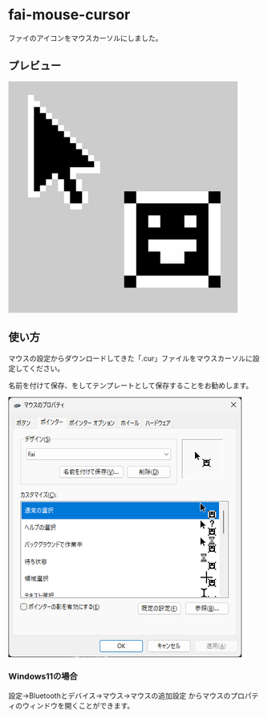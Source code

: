 # fai-mouse-cursor
ファイのアイコンをマウスカーソルにしました。

## プレビュー
![プレビュー画像](preview.png)

## 使い方
マウスの設定からダウンロードしてきた「.cur」ファイルをマウスカーソルに設定してください。
  
名前を付けて保存、をしてテンプレートとして保存することをお勧めします。
  
![マウス設定例](setting.png)

### Windows11の場合
設定→Bluetoothとデバイス→マウス→マウスの追加設定
からマウスのプロパティのウィンドウを開くことができます。
